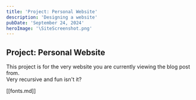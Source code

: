 ```yaml
---
title: 'Project: Personal Website'
description: 'Designing a website'
pubDate: 'September 24, 2024'
heroImage: '\SiteScreenshot.png'
---
```


## Project: Personal Website

This project is for the very website you are currently viewing the blog post from.\
Very recursive and fun isn't it? 

[[fonts.md]]
